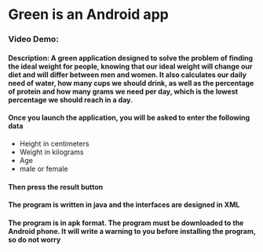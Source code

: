 # Green is an Android app
### Video Demo:  <URL HERE>
#### Description:  A green application designed to solve the problem of finding the ideal weight for people, knowing that our ideal weight will change our diet and will differ between men and women. It also calculates our daily need of water, how many cups we should drink, as well as the percentage of protein and how many grams we need per day, which is the lowest percentage we should reach in a day.
  #### Once you launch the application, you will be asked to enter the following data
  - Height in centimeters
  - Weight in kilograms
  - Age
  - male or female
  #### Then press the result button
  #### The program is written in java and the interfaces are designed in XML
  
#### The program is in apk format. The program must be downloaded to the Android phone. It will write a warning to you before installing the program, so do not worry
